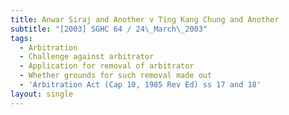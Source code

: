 ```yaml
---
title: Anwar Siraj and Another v Ting Kang Chung and Another
subtitle: "[2003] SGHC 64 / 24\_March\_2003"
tags:
  - Arbitration
  - Challenge against arbitrator
  - Application for removal of arbitrator
  - Whether grounds for such removal made out
  - 'Arbitration Act (Cap 10, 1985 Rev Ed) ss 17 and 18'
layout: single
---
```


